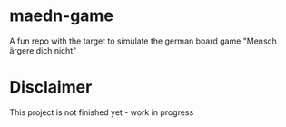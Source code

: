 # maedn-game
A fun repo with the target to simulate the german board game "Mensch ärgere dich nicht"

# Disclaimer
This project is not finished yet - work in progress
